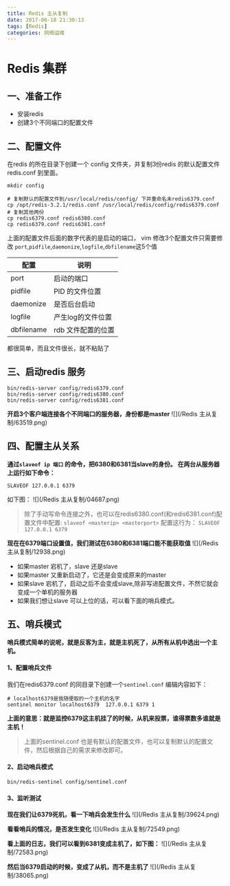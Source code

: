 ```yaml
---
title: Redis 主从复制
date: 2017-06-18 21:30:13
tags: [Redis]
categories: 网络运维
---
```

# Redis 集群
## 一、准备工作
+ 安装redis
+ 创建3个不同端口的配置文件

## 二、配置文件
在redis 的所在目录下创建一个 config 文件夹，并复制3份redis 的默认配置文件redis.conf 到里面。
```
mkdir config

# 复制默认的配置文件到/usr/local/redis/config/ 下并重命名未redis6379.conf
cp /opt/redis-3.2.1/redis.conf /usr/local/redis/config/redis6379.conf
# 复制其他两份
cp redis6379.conf redis6380.conf
cp redis6379.conf redis6381.conf
```
上面的配置文件后面的数字代表的是启动的端口，
vim 修改3个配置文件只需要修改 `port`,`pidfile`,`daemonize`,`logfile`,`dbfilename`这5个值

|配置|说明|
|--|-- |
|port|启动的端口|
|pidfile|PID 的文件位置|
|daemonize|是否后台启动|
|logfile|产生log的文件位置|
|dbfilename|rdb 文件配置的位置|

都很简单，而且文件很长，就不粘贴了
## 三、启动redis 服务
```
bin/redis-server config/redis6379.conf
bin/redis-server config/redis6380.conf
bin/redis-server config/redis6381.conf
```
**开启3个客户端连接各个不同端口的服务器，身份都是master**
![](/Redis 主从复制/63519.png)
## 四、配置主从关系
**通过`slaveof ip 端口` 的命令，把6380和6381当slave的身份。
在两台从服务器上运行如下命令：**
```
SLAVEOF 127.0.0.1 6379
```
如下图：
![](/Redis 主从复制/04687.png)
> 除了手动写命令连接之外，也可以在redis6380.conf(和redis6381.conf)配置文件中配置:  `slaveof <masterip> <masterport>` 配置这行为：
> `SLAVEOF 127.0.0.1 6379`

**现在在6379端口设置值，我们测试在6380和6381端口能不能获取值**
![](/Redis 主从复制/12938.png)

+ 如果master 宕机了，slave 还是slave
+ 如果master 又重新启动了，它还是会变成原来的master
+ 如果slave 宕机了，启动之后不会变成slave,除非写进配置文件，不然它就会变成一个单机的服务器
+ 如果我们想让slave 可以上位的话，可以看下面的哨兵模式。

## 五、哨兵模式
**哨兵模式简单的说呢，就是反客为主，就是主机死了，从所有从机中选出一个主机。**
#### 1、配置哨兵文件
我们在redis6379.conf 的同目录下创建一个`sentinel.conf`
编辑内容如下：
```
# localhost6379是我随便取的一个主机的名字
sentinel monitor localhost6379  127.0.0.1 6379 1
```
**上面的意思：就是监控6379这主机挂了的时候，从机来投票，谁得票数多谁就是主机！**
> 上面的sentinel.conf 也是有默认的配置文件，也可以复制默认的配置文件，然后根据自己的需求来修改即可。

#### 2、启动哨兵模式
```
bin/redis-sentinel config/sentinel.conf
```
#### 3、监听测试
**现在我们让6379死机，看一下哨兵会发生什么**
![](/Redis 主从复制/39624.png)

**看看哨兵的情况，是否发生变化**
![](/Redis 主从复制/72549.png)

**看上面的日志，我们可以看到6381变成主机了，如下图：**
![](/Redis 主从复制/72583.png)

**然后当6379启动的时候，变成了从机，而不是主机了**
![](/Redis 主从复制/38065.png)

